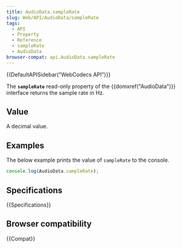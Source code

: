 ```yaml
---
title: AudioData.sampleRate
slug: Web/API/AudioData/sampleRate
tags:
  - API
  - Property
  - Reference
  - sampleRate
  - AudioData
browser-compat: api.AudioData.sampleRate
---
```

{{DefaultAPISidebar("WebCodecs API")}}

The **`sampleRate`** read-only property of the {{domxref("AudioData")}} interface returns the sample rate in Hz.

## Value

A decimal value.

## Examples

The below example prints the value of `sampleRate` to the console.

```js
console.log(AudioData.sampleRate);
```

## Specifications

{{Specifications}}

## Browser compatibility

{{Compat}}
